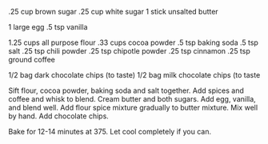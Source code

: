 .25	cup	brown sugar
.25	cup	white sugar
1 	stick	unsalted butter

1 		large egg
.5	tsp	vanilla

1.25	cups	all purpose flour
.33	cups	cocoa powder
.5	tsp	baking soda
.5	tsp	salt
.25	tsp 	chili powder
.25	tsp	chipotle powder
.25	tsp	cinnamon
.25	tsp	ground coffee

1/2	bag	dark chocolate chips (to taste)
1/2	bag	milk chocolate chips (to taste

Sift flour, cocoa powder, baking soda and salt together. Add spices and coffee and whisk to blend.
Cream butter and both sugars. Add egg, vanilla, and blend well.
Add flour spice mixture gradually to butter mixture. Mix well by hand. Add chocolate chips.

Bake for 12-14 minutes at 375. Let cool completely if you can.